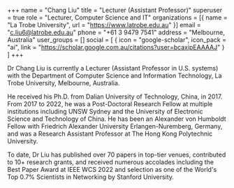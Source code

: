 +++
name = "Chang Liu"
title = "Lecturer (Assistant Professor)"
superuser = true
role = "Lecturer, Computer Science and IT"
organizations = [{ name = "La Trobe University", url = "https://www.latrobe.edu.au" }]
email = "c.liu6@latrobe.edu.au"
phone = "+61 3 9479 7541"
address = "Melbourne, Australia"
user_groups = []
social = [
  { icon = "google-scholar", icon_pack = "ai", link = "https://scholar.google.com.au/citations?user=bcaxipEAAAAJ" }
]
+++

Dr Chang Liu is currently a Lecturer (Assistant Professor in U.S. systems) with the Department of Computer Science and Information Technology, La Trobe University, Melbourne, Australia.

He received his Ph.D. from Dalian University of Technology, China, in 2017. From 2017 to 2022, he was a Post-Doctoral Research Fellow at multiple institutions including UNSW Sydney and the University of Electronic Science and Technology of China. He has been an Alexander von Humboldt Fellow with Friedrich Alexander University Erlangen-Nuremberg, Germany, and was a Research Assistant Professor at The Hong Kong Polytechnic University.

To date, Dr Liu has published over 70 papers in top-tier venues, contributed to 10+ research grants, and received numerous accolades including the Best Paper Award at IEEE WCS 2022 and selection as one of the World's Top 0.7% Scientists in Networking by Stanford University.
